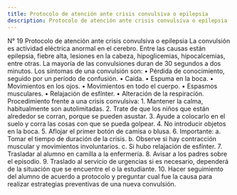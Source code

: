 ```yaml
---
title: Protocolo de atención ante crisis convulsiva o epilepsia
description: Protocolo de atención ante crisis convulsiva o epilepsia
---
```

 N° 19 Protocolo de atención ante crisis convulsiva o epilepsia La convulsión es actividad eléctrica anormal en el cerebro. Entre las causas están epilepsia, fiebre alta, lesiones en la cabeza, hipoglicemias, hipocalcemias, entre otras. La mayoría de las convulsiones duran de 30 segundos a dos minutos. Los síntomas de una convulsión son: • Pérdida de conocimiento, seguido por un período de confusión. • Caída. • Espuma en la boca. • Movimientos en los ojos. • Movimientos en todo el cuerpo. • Espasmos musculares. • Relajación de esfínter. • Alteración de la respiración. Procedimiento frente a una crisis convulsiva: 1. Mantener la calma, habitualmente son autolimitadas. 2. Trate de que los niños que están alrededor se corran, porque se pueden asustar. 3. Ayude a colocarlo en el suelo y corra las cosas con que se pueda golpear. 4. No introducir objetos en la boca. 5. Aflojar el primer botón de camisa o blusa. 6. Importante: a. Tomar el tiempo de duración de la crisis. b. Observe si hay contracción muscular y movimientos involuntarios. c. Si hubo relajación de esfínter. 7. Trasladar al alumno en camilla a la enfermería. 8. Avisar a los padres sobre el episodio. 9. Traslado al servicio de urgencias si es necesario, dependerá de la situación que se encuentre el o la estudiante. 10. Hacer seguimiento del alumno de acuerdo a protocolo y preguntar cual fue la causa para realizar estrategias preventivas de una nueva convulsión.